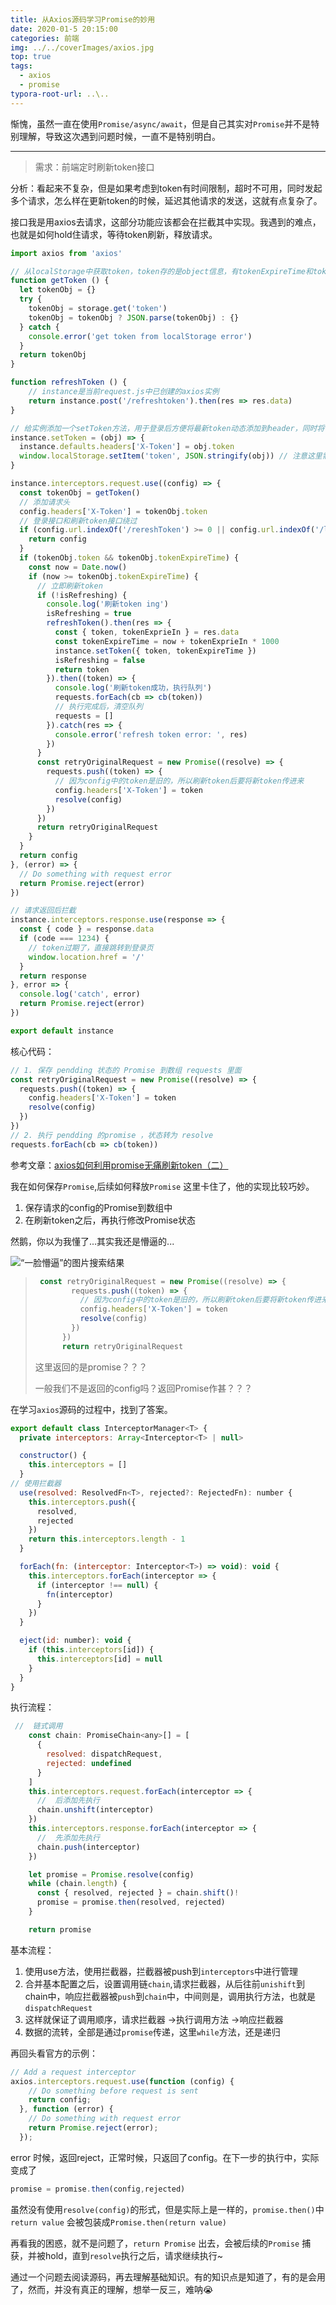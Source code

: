 ```yaml
---
title: 从Axios源码学习Promise的妙用
date: 2020-01-5 20:15:00
categories: 前端
img: ../../coverImages/axios.jpg
top: true
tags:
  - axios
  - promise
typora-root-url: ..\..
---
```






惭愧，虽然一直在使用`Promise/async/await`，但是自己其实对`Promise`并不是特别理解，导致这次遇到问题时候，一直不是特别明白。

------

> 需求：前端定时刷新token接口

分析：看起来不复杂，但是如果考虑到token有时间限制，超时不可用，同时发起多个请求，怎么样在更新token的时候，延迟其他请求的发送，这就有点复杂了。

接口我是用axios去请求，这部分功能应该都会在拦截其中实现。我遇到的难点，也就是如何hold住请求，等待token刷新，释放请求。



```js
import axios from 'axios'

// 从localStorage中获取token，token存的是object信息，有tokenExpireTime和token两个字段
function getToken () {
  let tokenObj = {}
  try {
    tokenObj = storage.get('token')
    tokenObj = tokenObj ? JSON.parse(tokenObj) : {}
  } catch {
    console.error('get token from localStorage error')
  }
  return tokenObj
}

function refreshToken () {
    // instance是当前request.js中已创建的axios实例
    return instance.post('/refreshtoken').then(res => res.data)
}

// 给实例添加一个setToken方法，用于登录后方便将最新token动态添加到header，同时将token保存在localStorage中
instance.setToken = (obj) => {
  instance.defaults.headers['X-Token'] = obj.token
  window.localStorage.setItem('token', JSON.stringify(obj)) // 注意这里需要变成字符串后才能放到localStorage中
}

instance.interceptors.request.use((config) => {
  const tokenObj = getToken()
  // 添加请求头
  config.headers['X-Token'] = tokenObj.token
  // 登录接口和刷新token接口绕过
  if (config.url.indexOf('/rereshToken') >= 0 || config.url.indexOf('/login') >= 0) {
    return config
  }
  if (tokenObj.token && tokenObj.tokenExpireTime) {
    const now = Date.now()
    if (now >= tokenObj.tokenExpireTime) {
      // 立即刷新token
      if (!isRefreshing) {
        console.log('刷新token ing')
        isRefreshing = true
        refreshToken().then(res => {
          const { token, tokenExprieIn } = res.data
          const tokenExpireTime = now + tokenExprieIn * 1000
          instance.setToken({ token, tokenExpireTime })
          isRefreshing = false
          return token
        }).then((token) => {
          console.log('刷新token成功，执行队列')
          requests.forEach(cb => cb(token))
          // 执行完成后，清空队列
          requests = []
        }).catch(res => {
          console.error('refresh token error: ', res)
        })
      }
      const retryOriginalRequest = new Promise((resolve) => {
        requests.push((token) => {
          // 因为config中的token是旧的，所以刷新token后要将新token传进来
          config.headers['X-Token'] = token
          resolve(config)
        })
      })
      return retryOriginalRequest
    }
  }
  return config
}, (error) => {
  // Do something with request error
  return Promise.reject(error)
})

// 请求返回后拦截
instance.interceptors.response.use(response => {
  const { code } = response.data
  if (code === 1234) {
    // token过期了，直接跳转到登录页 
    window.location.href = '/'
  }
  return response
}, error => {
  console.log('catch', error)
  return Promise.reject(error)
})

export default instance
```

核心代码：

```js
// 1. 保存 pendding 状态的 Promise 到数组 requests 里面
const retryOriginalRequest = new Promise((resolve) => {
  requests.push((token) => {
    config.headers['X-Token'] = token
    resolve(config)
  })
})
// 2. 执行 pendding 的promise ，状态转为 resolve
requests.forEach(cb => cb(token))
```

参考文章：[axios如何利用promise无痛刷新token（二）](https://juejin.im/post/5dcac7686fb9a04a9e37b595)

我在如何保存`Promise`,后续如何释放`Promise` 这里卡住了，他的实现比较巧妙。

1. 保存请求的config的Promise到数组中
2. 在刷新token之后，再执行修改Promise状态

然鹅，你以为我懂了...其实我还是懵逼的...

![“一脸懵逼”的图片搜索结果](../../images/Sun,%2005%20Jan%202020%20210130.png)

> ```js
>  const retryOriginalRequest = new Promise((resolve) => {
>         requests.push((token) => {
>           // 因为config中的token是旧的，所以刷新token后要将新token传进来
>           config.headers['X-Token'] = token
>           resolve(config)
>         })
>       })
>       return retryOriginalRequest
> ```
>
> 这里返回的是promise？？？
>
> 一般我们不是返回的config吗？返回Promise作甚？？？



在学习`axios`源码的过程中，找到了答案。

```js
export default class InterceptorManager<T> {
  private interceptors: Array<Interceptor<T> | null>

  constructor() {
    this.interceptors = []
  }
// 使用拦截器
  use(resolved: ResolvedFn<T>, rejected?: RejectedFn): number {
    this.interceptors.push({
      resolved,
      rejected
    })
    return this.interceptors.length - 1
  }

  forEach(fn: (interceptor: Interceptor<T>) => void): void {
    this.interceptors.forEach(interceptor => {
      if (interceptor !== null) {
        fn(interceptor)
      }
    })
  }

  eject(id: number): void {
    if (this.interceptors[id]) {
      this.interceptors[id] = null
    }
  }
}
```

执行流程：

```js
 //  链式调用
    const chain: PromiseChain<any>[] = [
      {
        resolved: dispatchRequest,
        rejected: undefined
      }
    ]
    this.interceptors.request.forEach(interceptor => {
      //  后添加先执行
      chain.unshift(interceptor)
    })
    this.interceptors.response.forEach(interceptor => {
      //  先添加先执行
      chain.push(interceptor)
    })

    let promise = Promise.resolve(config)
    while (chain.length) {
      const { resolved, rejected } = chain.shift()!
      promise = promise.then(resolved, rejected)
    }

    return promise
```



基本流程：

1. 使用use方法，使用拦截器，拦截器被push到`interceptors`中进行管理
2. 合并基本配置之后，设置调用链`chain`,请求拦截器，从后往前`unishift`到chain中，响应拦截器被`push`到`chain`中，中间则是，调用执行方法，也就是`dispatchRequest`
3. 这样就保证了调用顺序，请求拦截器 ->执行调用方法 ->响应拦截器
4. 数据的流转，全部是通过`promise`传递，这里`while`方法，还是递归



再回头看官方的示例：

```js
// Add a request interceptor
axios.interceptors.request.use(function (config) {
    // Do something before request is sent
    return config;
  }, function (error) {
    // Do something with request error
    return Promise.reject(error);
  });
```

error 时候，返回reject，正常时候，只返回了config。在下一步的执行中，实际变成了

```js
promise = promise.then(config,rejected)
```

虽然没有使用`resolve(config)`的形式，但是实际上是一样的，`promise.then()`中`return value` 会被包装成`Promise.then(return value)`



再看我的困惑，就不是问题了，`return Promise` 出去，会被后续的`Promise` 捕获，并被hold，直到`resolve`执行之后，请求继续执行~

通过一个问题去阅读源码，再去理解基础知识。有的知识点是知道了，有的是会用了，然而，并没有真正的理解，想举一反三，难呐😭

